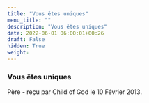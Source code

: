 ```yaml
---
title: "Vous êtes uniques"
menu_title: ""
description: "Vous êtes uniques"
date: 2022-06-01 06:00:01+00:26
draft: False
hidden: True
weight:
---
```

### Vous êtes uniques

Père - reçu par Child of God le 10 Février 2013.



